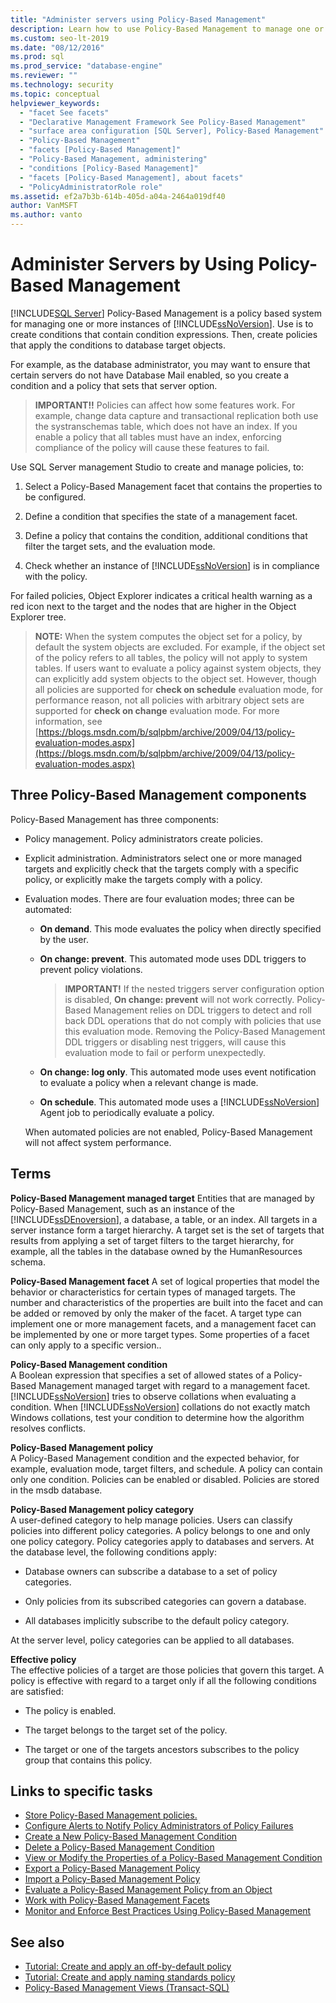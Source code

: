 ```yaml
---
title: "Administer servers using Policy-Based Management"
description: Learn how to use Policy-Based Management to manage one or more instances of SQL Server. 
ms.custom: seo-lt-2019
ms.date: "08/12/2016"
ms.prod: sql
ms.prod_service: "database-engine"
ms.reviewer: ""
ms.technology: security
ms.topic: conceptual
helpviewer_keywords: 
  - "facet See facets"
  - "Declarative Management Framework See Policy-Based Management"
  - "surface area configuration [SQL Server], Policy-Based Management"
  - "Policy-Based Management"
  - "facets [Policy-Based Management]"
  - "Policy-Based Management, administering"
  - "conditions [Policy-Based Management]"
  - "facets [Policy-Based Management], about facets"
  - "PolicyAdministratorRole role"
ms.assetid: ef2a7b3b-614b-405d-a04a-2464a019df40
author: VanMSFT
ms.author: vanto
---
```

# Administer Servers by Using Policy-Based Management
 [!INCLUDE[SQL Server](../../includes/applies-to-version/_ssnoversion.md)]
   Policy-Based Management is a policy based system for managing one or more instances of [!INCLUDE[ssNoVersion](../../includes/ssnoversion-md.md)]. Use is to create conditions that contain condition expressions. Then, create policies that apply the conditions to database target objects.  

For example, as the database administrator, you may want to ensure that certain servers do not have Database Mail enabled, so you  create a condition and a policy that sets that server option. 
   
 > **IMPORTANT!!** Policies can affect how some features work. For example, change data capture and transactional replication both use the systranschemas table, which does not have an index. If you enable a policy that all tables must have an index, enforcing compliance of the policy will cause these features to fail.  
  
 Use SQL Server management Studio to create and manage policies, to:
  
1.  Select a Policy-Based Management facet that contains the properties to be configured.  
  
2.  Define a condition that specifies the state of a management facet.  
  
3.  Define a policy that contains the condition, additional conditions that filter the target sets, and the evaluation mode.  
  
4.  Check whether an instance of [!INCLUDE[ssNoVersion](../../includes/ssnoversion-md.md)] is in compliance with the policy.  
  
 For failed policies, Object Explorer indicates a critical health warning as a red icon next to the target and the nodes that are higher in the Object Explorer tree.  
  
> **NOTE:** When the system computes the object set for a policy, by default the system objects are excluded.  For example, if the object set of the policy refers to all tables, the policy will not apply to system tables. If users want to evaluate a policy against system objects, they can explicitly add system objects to the object set. However, though all policies are supported for **check on schedule** evaluation mode, for performance reason, not all policies with arbitrary object sets are supported for **check on change** evaluation mode. For more information, see [https://blogs.msdn.com/b/sqlpbm/archive/2009/04/13/policy-evaluation-modes.aspx](https://blogs.msdn.com/b/sqlpbm/archive/2009/04/13/policy-evaluation-modes.aspx)  
  
## Three Policy-Based Management components  
 Policy-Based Management has three components:  
  
-   Policy management. Policy administrators create policies.  
  
-   Explicit administration. Administrators select one or more managed targets and explicitly check that the targets comply with a specific policy, or explicitly make the targets comply with a policy.  
  
-   Evaluation modes. There are four evaluation modes; three can be automated:  
  
    -   **On demand**. This mode evaluates the policy when directly specified by the user.  
  
    -   **On change: prevent**. This automated mode uses DDL triggers to prevent policy violations.  
  
        > **IMPORTANT!** If the nested triggers server configuration option is disabled, **On change: prevent** will not work correctly. Policy-Based Management relies on DDL triggers to detect and roll back DDL operations that do not comply with policies that use this evaluation mode. Removing the Policy-Based Management DDL triggers or disabling nest triggers, will cause this evaluation mode to fail or perform unexpectedly.  
  
    -   **On change: log only**. This automated mode uses event notification to evaluate a policy when a relevant change is made.  
  
    -   **On schedule**. This automated mode uses a [!INCLUDE[ssNoVersion](../../includes/ssnoversion-md.md)] Agent job to periodically evaluate a policy.  
  
     When automated policies are not enabled, Policy-Based Management will not affect system performance.  
  
## Terms  
 **Policy-Based Management managed target** 
 Entities that are managed by Policy-Based Management, such as an instance of the [!INCLUDE[ssDEnoversion](../../includes/ssdenoversion-md.md)], a database, a table, or an index. All targets in a server instance form a target hierarchy. A target set is the set of targets that results from applying a set of target filters to the target hierarchy, for example, all the tables in the database owned by the HumanResources schema.  
  
 **Policy-Based Management facet**
 A set of logical properties that model the behavior or characteristics for certain types of managed targets. The number and characteristics of the properties are built into the facet and can be added or removed by only the maker of the facet. A target type can implement one or more management facets, and a management facet can be implemented by one or more target types. Some properties of a facet can only apply to a specific version..  
  
 **Policy-Based Management condition**  
 A Boolean expression that specifies a set of allowed states of a Policy-Based Management managed target with regard to a management facet. [!INCLUDE[ssNoVersion](../../includes/ssnoversion-md.md)] tries to observe collations when evaluating a condition. When [!INCLUDE[ssNoVersion](../../includes/ssnoversion-md.md)] collations do not exactly match Windows collations, test your condition to determine how the algorithm resolves conflicts.  
  
 **Policy-Based Management policy**  
 A Policy-Based Management condition and the expected behavior, for example, evaluation mode, target filters, and schedule. A policy can contain only one condition. Policies can be enabled or disabled. Policies are stored in the msdb database.  
  
 **Policy-Based Management policy category**  
 A user-defined category to help manage policies. Users can classify policies into different policy categories. A policy belongs to one and only one policy category. Policy categories apply to databases and servers. At the database level, the following conditions apply:  
  
-   Database owners can subscribe a database to a set of policy categories.  
  
-   Only policies from its subscribed categories can govern a database.  
  
-   All databases implicitly subscribe to the default policy category.  
  
 At the server level, policy categories can be applied to all databases.  
  
 **Effective policy**  
 The effective policies of a target are those policies that govern this target. A policy is effective with regard to a target only if all the following conditions are satisfied:  
  
-   The policy is enabled.  
  
-   The target belongs to the target set of the policy.  
  
-   The target or one of the targets ancestors subscribes to the policy group that contains this policy.  
  
## Links to specific tasks 

 - [Store Policy-Based Management policies.](policy-based-management-storage.md)
 - [Configure Alerts to Notify Policy Administrators of Policy Failures](../../relational-databases/policy-based-management/configure-alerts-to-notify-policy-administrators-of-policy-failures.md)
 - [Create a New Policy-Based Management Condition](../../relational-databases/policy-based-management/create-a-new-policy-based-management-condition.md)
 - [Delete a Policy-Based Management Condition](../../relational-databases/policy-based-management/delete-a-policy-based-management-condition.md)
 - [View or Modify the Properties of a Policy-Based Management Condition](../../relational-databases/policy-based-management/view-or-modify-the-properties-of-a-policy-based-management-condition.md)
 - [Export a Policy-Based Management Policy](../../relational-databases/policy-based-management/export-a-policy-based-management-policy.md)
 - [Import a Policy-Based Management Policy](../../relational-databases/policy-based-management/import-a-policy-based-management-policy.md)
 - [Evaluate a Policy-Based Management Policy from an Object](../../relational-databases/policy-based-management/evaluate-a-policy-based-management-policy-from-an-object.md)
 - [Work with Policy-Based Management Facets](../../relational-databases/policy-based-management/working-with-policy-based-management-facets.md)
 - [Monitor and Enforce Best Practices Using Policy-Based Management](../../relational-databases/policy-based-management/monitor-and-enforce-best-practices-by-using-policy-based-management.md)

## See also  
 
 - [Tutorial: Create and apply an off-by-default policy](lesson-1-create-and-apply-an-off-by-default-policy.md)
 - [Tutorial: Create and apply naming standards policy](lesson-2-create-and-apply-a-naming-standards-policy.md)
 - [Policy-Based Management Views &#40;Transact-SQL&#41;](../../relational-databases/system-catalog-views/policy-based-management-views-transact-sql.md)  
